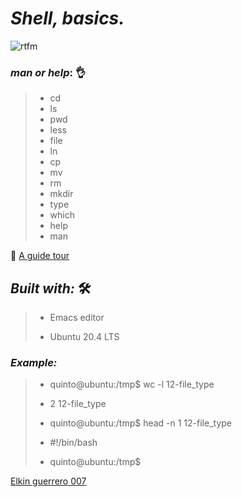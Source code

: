 # **_Shell, basics._**


![rtfm](https://user-images.githubusercontent.com/85587286/160321598-b149394f-c0c6-48ba-97ee-8d08d2f94ee1.png)

### **_man or help_:**  👌

> * cd
> * ls
> * pwd
> * less
> * file
> * ln
> * cp
> * mv
> * rm
> * mkdir
> * type
> * which
> * help
> * man

🚀  [A guide tour](http://linuxcommand.org/lc3_lts0040.php)


## *_Built with:_* 🛠️

> * Emacs editor
>
> * Ubuntu 20.4 LTS
  

  
### *_Example:_*


> * quinto@ubuntu:/tmp$ wc -l 12-file_type
> 
>  * 2 12-file_type
> 
>  * quinto@ubuntu:/tmp$ head -n 1 12-file_type
>  
> * #!/bin/bash
> 
> * quinto@ubuntu:/tmp$


[Elkin guerrero 007](https://github.com/elkinguerrero007)



